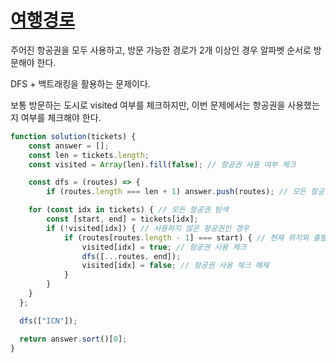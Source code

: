 # [여행경로](https://school.programmers.co.kr/learn/courses/30/lessons/43164)

주어진 항공권을 모두 사용하고, 방문 가능한 경로가 2개 이상인 경우 알파벳 순서로 방문해야 한다.

DFS + 백트래킹을 활용하는 문제이다.

보통 방문하는 도시로 visited 여부를 체크하지만, 이번 문제에서는 항공권을 사용했는지 여부를 체크해야 한다.

```JavaScript
function solution(tickets) {
    const answer = [];
    const len = tickets.length;
    const visited = Array(len).fill(false); // 항공권 사용 여부 체크

    const dfs = (routes) => {
        if (routes.length === len + 1) answer.push(routes); // 모든 항공권 사용

    for (const idx in tickets) { // 모든 항공권 탐색
        const [start, end] = tickets[idx];
        if (!visited[idx]) { // 사용하지 않은 항공권인 경우
            if (routes[routes.length - 1] === start) { // 현재 위치와 출발지가 같은 경우
                visited[idx] = true; // 항공권 사용 체크
                dfs([...routes, end]);
                visited[idx] = false; // 항공권 사용 체크 해제
            }
        }
    }
  };

  dfs(["ICN"]);

  return answer.sort()[0];
}
```
